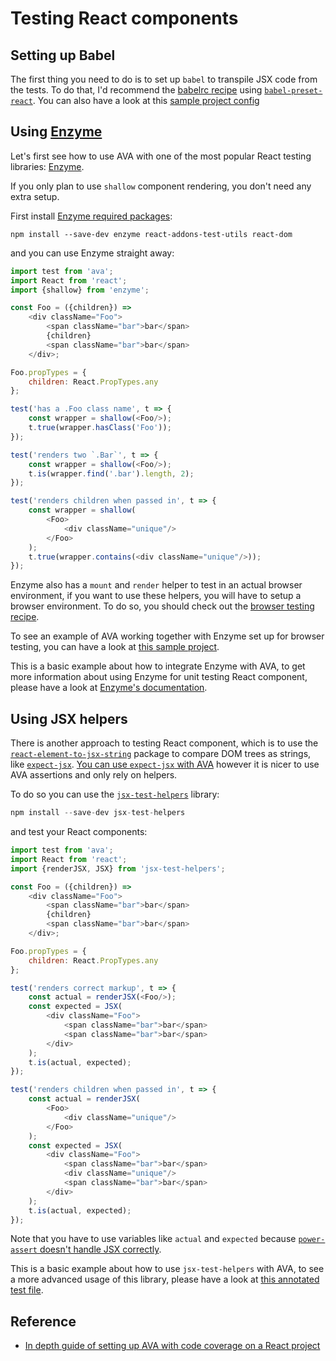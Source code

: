 # Testing React components

## Setting up Babel

The first thing you need to do is to set up `babel` to transpile JSX code from the tests. To do that, I'd recommend the [babelrc recipe](https://github.com/sindresorhus/ava/blob/master/docs/recipes/babelrc.md) using [`babel-preset-react`](http://babeljs.io/docs/plugins/preset-react/). You can also have a look at this [sample project config](https://github.com/adriantoine/ava-enzyme-demo)

## Using [Enzyme](https://github.com/airbnb/enzyme/)

Let's first see how to use AVA with one of the most popular React testing libraries: [Enzyme](https://github.com/airbnb/enzyme).

If you only plan to use `shallow` component rendering, you don't need any extra setup.

First install [Enzyme required packages](https://github.com/airbnb/enzyme/#installation):

```console
npm install --save-dev enzyme react-addons-test-utils react-dom
```

and you can use Enzyme straight away:

```js
import test from 'ava';
import React from 'react';
import {shallow} from 'enzyme';

const Foo = ({children}) =>
	<div className="Foo">
		<span className="bar">bar</span>
		{children}
		<span className="bar">bar</span>
	</div>;

Foo.propTypes = {
	children: React.PropTypes.any
};

test('has a .Foo class name', t => {
	const wrapper = shallow(<Foo/>);
	t.true(wrapper.hasClass('Foo'));
});

test('renders two `.Bar`', t => {
	const wrapper = shallow(<Foo/>);
	t.is(wrapper.find('.bar').length, 2);
});

test('renders children when passed in', t => {
	const wrapper = shallow(
		<Foo>
			<div className="unique"/>
		</Foo>
	);
	t.true(wrapper.contains(<div className="unique"/>));
});
```

Enzyme also has a `mount` and `render` helper to test in an actual browser environment, if you want to use these helpers, you will have to setup a browser environment. To do so, you should check out the [browser testing recipe](https://github.com/sindresorhus/ava/blob/master/docs/recipes/browser-testing.md).

To see an example of AVA working together with Enzyme set up for browser testing, you can have a look at [this sample project](https://github.com/adriantoine/ava-enzyme-demo).

This is a basic example about how to integrate Enzyme with AVA, to get more information about using Enzyme for unit testing React component, please have a look at [Enzyme's documentation](http://airbnb.io/enzyme/).

## Using JSX helpers

There is another approach to testing React component, which is to use the [`react-element-to-jsx-string`](https://github.com/algolia/react-element-to-jsx-string) package to compare DOM trees as strings, like [`expect-jsx`](https://github.com/algolia/expect-jsx). [You can use `expect-jsx` with AVA](https://github.com/sindresorhus/ava/issues/186#issuecomment-161317068) however it is nicer to use AVA assertions and only rely on helpers.

To do so you can use the [`jsx-test-helpers`](https://github.com/MoOx/jsx-test-helpers) library:

```js
npm install --save-dev jsx-test-helpers
```

and test your React components:
```js
import test from 'ava';
import React from 'react';
import {renderJSX, JSX} from 'jsx-test-helpers';

const Foo = ({children}) =>
	<div className="Foo">
		<span className="bar">bar</span>
		{children}
		<span className="bar">bar</span>
	</div>;

Foo.propTypes = {
	children: React.PropTypes.any
};

test('renders correct markup', t => {
	const actual = renderJSX(<Foo/>);
	const expected = JSX(
		<div className="Foo">
			<span className="bar">bar</span>
			<span className="bar">bar</span>
		</div>
	);
	t.is(actual, expected);
});

test('renders children when passed in', t => {
	const actual = renderJSX(
		<Foo>
			<div className="unique"/>
		</Foo>
	);
	const expected = JSX(
		<div className="Foo">
			<span className="bar">bar</span>
			<div className="unique"/>
			<span className="bar">bar</span>
		</div>
	);
	t.is(actual, expected);
});
```

Note that you have to use variables like `actual` and `expected` because [`power-assert` doesn't handle JSX correctly](https://github.com/power-assert-js/power-assert/issues/34).

This is a basic example about how to use `jsx-test-helpers` with AVA, to see a more advanced usage of this library, please have a look at [this annotated test file](https://github.com/MoOx/jsx-test-helpers/blob/master/src/__tests__/index.js).

## Reference
* [In depth guide of setting up AVA with code coverage on a React project](https://github.com/kentcdodds/react-ava-workshop)
